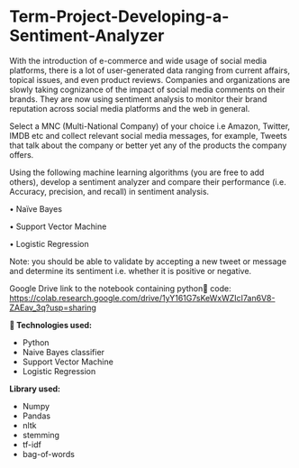 # Term-Project-Developing-a-Sentiment-Analyzer

With the introduction of e-commerce and wide usage of social media platforms, there is a lot of user-generated data ranging from current affairs, topical issues, and even product reviews. Companies and organizations are slowly taking cognizance of the impact of social media comments on their brands. They are now using sentiment analysis to monitor their brand reputation across social media platforms and the web in general.

Select a MNC (Multi-National Company) of your choice i.e Amazon, Twitter, IMDB etc and collect relevant social media messages, for example, Tweets that talk about the company or better yet any of the products the company offers.

Using the following machine learning algorithms (you are free to add others), develop a sentiment analyzer and compare their performance (i.e. Accuracy, precision, and recall) in sentiment analysis.

  • Naïve Bayes
  
  • Support Vector Machine
  
  • Logistic Regression
  
Note: you should be able to validate by accepting a new tweet or message and determine its
sentiment i.e. whether it is positive or negative.

Google Drive link to the notebook containing python🐍 code: https://colab.research.google.com/drive/1yY161G7sKeWxWZIcI7an6V8-ZAEav_3q?usp=sharing

**🔧 Technologies used:**

- Python
- Naive Bayes classifier
- Support Vector Machine
- Logistic Regression

**Library used:**

- Numpy
- Pandas
- nltk
- stemming
- tf-idf
- bag-of-words
